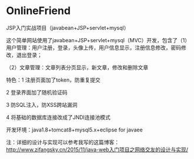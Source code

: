 ﻿# OnlineFriend
JSP入门实战项目（javabean+JSP+servlet+mysql）

这个简单网站使用了javabean+JSP+servlet+mysql（MVC）开发，包含了（1）用户管理：用户注册，登录，头像上传，用户信息显示，注册信息修改，密码修改，退出登录；

（2）文章管理：文章列表分页显示，新文章，修改和删除文章



特色：1 注册页面加了token，防重复提交
      
2 登录界面加了随机验证码
      
3 防SQL注入，防XSS跨站漏洞
      
4 将基础的数据库连接改成了JNDI连接池模式

开发环境：java1.8+tomcat8+mysql5.x+eclipse for javaee


注：详细的设计与实现可以参考我写的这篇博客：http://www.zifangsky.cn/2015/11/java-web入门项目之网络交友的设计与实现/ 